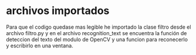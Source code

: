 # archivos importados
Para que el codigo quedase mas legible he importado la clase filtro  desde el archivo filtro.py y en el archivo recognition_text se encuentra la función de deteccion del texto del modulo de OpenCV y una funcion para reconecerlo y escribirlo en una ventana.
